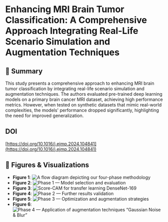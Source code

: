 # Enhancing MRI Brain Tumor Classification: A Comprehensive Approach Integrating Real-Life Scenario Simulation and Augmentation Techniques

## 📌 Summary

This study presents a comprehensive approach to enhancing MRI brain tumor classification by integrating real-life scenario simulation and augmentation techniques. The authors evaluated pre-trained deep learning models on a primary brain cancer MRI dataset, achieving high performance metrics. However, when tested on synthetic datasets that mimic real-world complexities, the models' performance dropped significantly, highlighting the need for improved generalization.

## DOI

[https://doi.org/10.1016/j.ejmp.2024.104841](https://doi.org/10.1016/j.ejmp.2024.104841)

## 🔬 **Figures & Visualizations**

- **Figure 1**: ![A flow diagram depicting our four-phase methodology](https://www.physicamedica.com/cms/10.1016/j.ejmp.2024.104841/asset/113b60d6-02e4-423b-a309-5add56e4f9ba/main.assets/gr2_lrg.jpg)
- **Figure 2**: ![Phase 1 — Model selection and evaluation](https://www.physicamedica.com/cms/10.1016/j.ejmp.2024.104841/asset/113b60d6-02e4-423b-a309-5add56e4f9ba/main.assets/gr2_lrg.jpg)
- **Figure 3**: ![Score-CAM for transfer learning DenseNet-169](https://www.physicamedica.com/cms/10.1016/j.ejmp.2024.104841/asset/c70c32d6-34e3-42a1-8f5f-02568b558842/main.assets/gr3_lrg.jpg)
- **Figure 4**: ![Phase 2 — Further results validation](https://www.physicamedica.com/cms/10.1016/j.ejmp.2024.104841/asset/04dfb12a-6c81-421c-840b-abe7261a4ec6/main.assets/gr4_lrg.jpg)
- **Figure 5**: ![Phase 3 — Optimization and augmentation strategies](https://www.physicamedica.com/cms/10.1016/j.ejmp.2024.104841/asset/96fcf3cd-bcc7-4fd8-ad79-802957f5b134/main.assets/gr5_lrg.jpg)
- **Figure 6**: ![Phase 4 — Application of augmentation techniques “Gaussian Noise & Blur”](https://www.physicamedica.com/cms/10.1016/j.ejmp.2024.104841/asset/f0659c7f-4856-4088-bb4b-1f92c6e5ccc8/main.assets/gr6_lrg.jpg)



